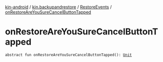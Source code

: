 [kin-android](../../index.md) / [kin.backupandrestore](../index.md) / [RestoreEvents](index.md) / [onRestoreAreYouSureCancelButtonTapped](./on-restore-are-you-sure-cancel-button-tapped.md)

# onRestoreAreYouSureCancelButtonTapped

`abstract fun onRestoreAreYouSureCancelButtonTapped(): `[`Unit`](https://kotlinlang.org/api/latest/jvm/stdlib/kotlin/-unit/index.html)